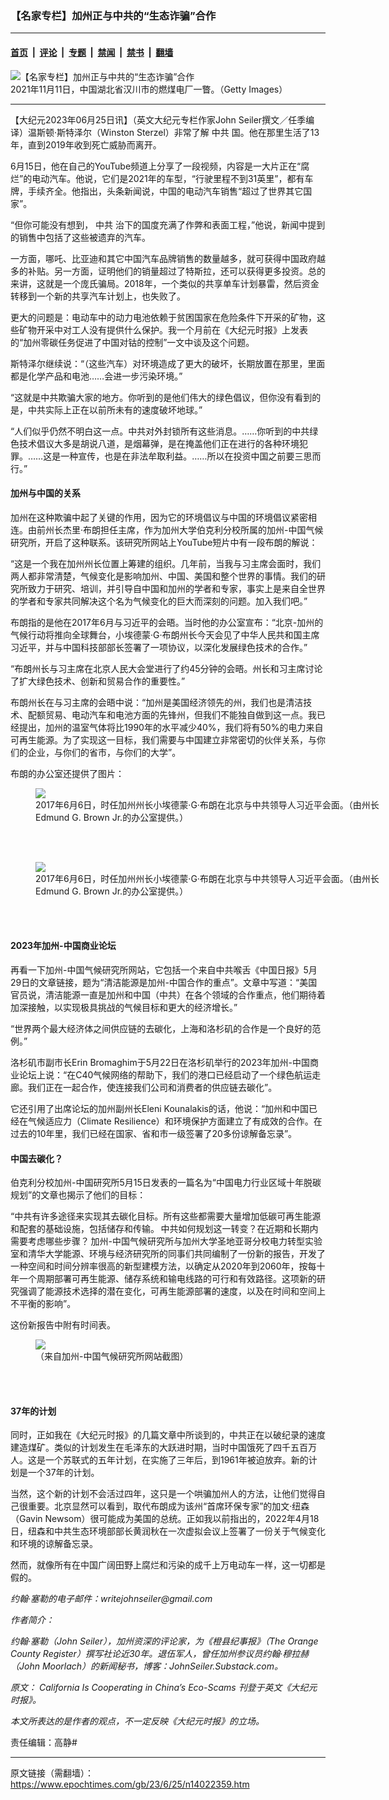 ### 【名家专栏】加州正与中共的“生态诈骗”合作

---

#### [首页](../../../..?n14022359) &nbsp;|&nbsp; [评论](../../../../../epoch-comment?n14022359) &nbsp;|&nbsp; [专题](../../../../../epoch-special?n14022359) &nbsp;|&nbsp; [禁闻](../../../../../epoch-news?n14022359) &nbsp;|&nbsp; [禁书](../../../../../books?n14022359) &nbsp;|&nbsp; [翻墙](https://github.com/gfw-breaker/nogfw/blob/master/README.md?n14022359)


<div><img alt="【名家专栏】加州正与中共的“生态诈骗”合作" class="attachment-djy_600_400 size-djy_600_400 wp-post-image" src="https://i.epochtimes.com/assets/uploads/2023/06/id14022361-GettyImages-1352761295-1-1200x800-600x400.jpg"/>
<div class="caption">
 2021年11月11日，中国湖北省汉川市的燃煤电厂一瞥。（Getty Images）
</div></div><hr/><div class="post_content" id="artbody" itemprop="articleBody">
 <!-- article content begin -->
 <p>
  【大纪元2023年06月25日讯】（英文大纪元专栏作家John Seiler撰文／任季编译）温斯顿‧斯特泽尔（Winston Sterzel）非常了解
  <ok href="https://www.epochtimes.com/gb/tag/%E4%B8%AD%E5%85%B1.html">
   中共
  </ok>
  国。他在那里生活了13年，直到2019年收到死亡威胁而离开。
 </p>
 <p>
  6月15日，他在自己的YouTube频道上分享了一段视频，内容是一大片正在“腐烂”的电动汽车。他说，它们是2021年的车型，“行驶里程不到31英里”，都有车牌，手续齐全。他指出，头条新闻说，中国的电动汽车销售“超过了世界其它国家”。
 </p>
 <p>
  “但你可能没有想到，
  <ok href="https://www.epochtimes.com/gb/tag/%E4%B8%AD%E5%85%B1.html">
   中共
  </ok>
  治下的国度充满了作弊和表面工程，”他说，新闻中提到的销售中包括了这些被遗弃的汽车。
 </p>
 <p>
  一方面，哪吒、比亚迪和其它中国汽车品牌销售的数量越多，就可获得中国政府越多的补贴。另一方面，证明他们的销量超过了特斯拉，还可以获得更多投资。总的来讲，这就是一个庞氏骗局。2018年，一个类似的共享单车计划暴雷，然后资金转移到一个新的共享汽车计划上，也失败了。
 </p>
 <p>
  更大的问题是：电动车中的动力电池依赖于贫困国家在危险条件下开采的矿物，这些矿物开采中对工人没有提供什么保护。我一个月前在《大纪元时报》上发表的“加州零碳任务促进了中国对钴的控制”一文中谈及这个问题。
 </p>
 <p>
  斯特泽尔继续说：“（这些汽车）对环境造成了更大的破坏，长期放置在那里，里面都是化学产品和电池……会进一步污染环境。”
 </p>
 <p>
  “这就是中共欺骗大家的地方。你听到的是他们伟大的绿色倡议，但你没有看到的是，中共实际上正在以前所未有的速度破坏地球。”
 </p>
 <p>
  “人们似乎仍然不明白这一点。中共对外封锁所有这些消息。……你听到的中共绿色技术倡议大多是胡说八道，是烟幕弹，是在掩盖他们正在进行的各种环境犯罪。……这是一种宣传，也是在非法牟取利益。……所以在投资中国之前要三思而行。”
 </p>
 <h4>
  加州与中国的关系
 </h4>
 <p>
  加州在这种欺骗中起了关键的作用，因为它的环境倡议与中国的环境倡议紧密相连。由前州长杰里‧布朗担任主席，作为加州大学伯克利分校所属的加州-中国气候研究所，开启了这种联系。该研究所网站上YouTube短片中有一段布朗的解说：
 </p>
 <p>
  “这是一个我在加州州长位置上筹建的组织。几年前，当我与习主席会面时，我们两人都非常清楚，气候变化是影响加州、中国、美国和整个世界的事情。我们的研究所致力于研究、培训，并引导自中国和加州的学者和专家，事实上是来自全世界的学者和专家共同解决这个名为气候变化的巨大而深刻的问题。加入我们吧。”
 </p>
 <p>
  布朗指的是他在2017年6月与习近平的会晤。当时他的办公室宣布：“北京-加州的气候行动将推向全球舞台，小埃德蒙‧G‧布朗州长今天会见了中华人民共和国主席习近平，并与中国科技部部长签署了一项协议，以深化发展绿色技术的合作。”
 </p>
 <p>
  “布朗州长与习主席在北京人民大会堂进行了约45分钟的会晤。州长和习主席讨论了扩大绿色技术、创新和贸易合作的重要性。”
 </p>
 <p>
  布朗州长在与习主席的会晤中说：“加州是美国经济领先的州，我们也是清洁技术、配额贸易、电动汽车和电池方面的先锋州，但我们不能独自做到这一点。我已经提出，加州的温室气体将比1990年的水平减少40%，我们将有50%的电力来自可再生能源。为了实现这一目标，我们需要与中国建立非常密切的伙伴关系，与你们的企业，与你们的省市，与你们的大学”。
 </p>
 <p>
  布朗的办公室还提供了图片：
 </p>
 <figure class="wp-caption aligncenter" style="width: 598px">
  <ok href=" https://img.theepochtimes.com/assets/uploads/2023/06/22/id5350440-i19832lb1.png" rel="noreferrer noopener" target="_blank">
   <img class="" src="https://img.theepochtimes.com/assets/uploads/2023/06/22/id5350440-i19832lb1.png"/>
  </ok>
  <br/><figcaption class="wp-caption-text">
   2017年6月6日，时任加州州长小埃德蒙‧G‧布朗在北京与中共领导人习近平会面。（由州长Edmund G. Brown Jr.的办公室提供。）
  </figcaption><br/>
 </figure><br/>
 <figure class="wp-caption aligncenter" style="width: 596px">
  <ok href=" https://img.theepochtimes.com/assets/uploads/2023/06/22/id5350438-i19832lb0.png" rel="noreferrer noopener" target="_blank">
   <img class="" src="https://img.theepochtimes.com/assets/uploads/2023/06/22/id5350438-i19832lb0.png"/>
  </ok>
  <br/><figcaption class="wp-caption-text">
   2017年6月6日，时任加州州长小埃德蒙‧G‧布朗在北京与中共领导人习近平会面。（由州长Edmund G. Brown Jr.的办公室提供。）
  </figcaption><br/>
 </figure><br/>
 <h4>
  2023年加州-中国商业论坛
 </h4>
 <p>
  再看一下加州-中国气候研究所网站，它包括一个来自中共喉舌《中国日报》5月29日的文章链接，题为“清洁能源是加州-中国合作的重点”。文章中写道：“美国官员说，清洁能源一直是加州和中国（中共）在各个领域的合作重点，他们期待着加深接触，以实现极具挑战的气候目标和更大的经济增长。”
 </p>
 <p>
  “世界两个最大经济体之间供应链的去碳化，上海和洛杉矶的合作是一个良好的范例。”
 </p>
 <p>
  洛杉矶市副市长Erin Bromaghim于5月22日在洛杉矶举行的2023年加州-中国商业论坛上说：“在C40气候网络的帮助下，我们的港口已经启动了一个绿色航运走廊。我们正在一起合作，使连接我们公司和消费者的供应链去碳化”。
 </p>
 <p>
  它还引用了出席论坛的加州副州长Eleni Kounalakis的话，他说：“加州和中国已经在气候适应力（Climate Resilience）和环境保护方面建立了有成效的合作。在过去的10年里，我们已经在国家、省和市一级签署了20多份谅解备忘录”。
 </p>
 <h4>
  中国去碳化？
 </h4>
 <p>
  伯克利分校加州-中国研究所5月15日发表的一篇名为“中国电力行业区域十年脱碳规划”的文章也揭示了他们的目标：
 </p>
 <p>
  “中共有许多途径来实现其去碳化目标。所有这些都需要大量增加低碳可再生能源和配套的基础设施，包括储存和传输。 中共如何规划这一转变？在近期和长期内需要考虑哪些步骤？ 加州-中国气候研究所与加州大学圣地亚哥分校电力转型实验室和清华大学能源、环境与经济研究所的同事们共同编制了一份新的报告，开发了一种空间和时间分辨率很高的新型建模方法，以确定从2020年到2060年，按每十年一个周期部署可再生能源、储存系统和输电线路的可行和有效路径。这项新的研究强调了能源技术选择的潜在变化，可再生能源部署的速度，以及在时间和空间上不平衡的影响”。
 </p>
 <p>
  这份新报告中附有时间表。
 </p>
 <figure class="wp-caption aligncenter" style="width: 562px">
  <ok href=" https://img.theepochtimes.com/assets/uploads/2023/06/22/id5350381-Screen-Shot-2023-06-22-at-11.38.28-AM.png" rel="noreferrer noopener" target="_blank">
   <img class="" src="https://img.theepochtimes.com/assets/uploads/2023/06/22/id5350381-Screen-Shot-2023-06-22-at-11.38.28-AM.png"/>
  </ok>
  <br/><figcaption class="wp-caption-text">
   （来自加州-中国气候研究所网站截图）
  </figcaption><br/>
 </figure><br/>
 <h4>
  37年的计划
 </h4>
 <p>
  同时，正如我在《大纪元时报》的几篇文章中所谈到的，中共正在以破纪录的速度建造煤矿。类似的计划发生在毛泽东的大跃进时期，当时中国饿死了四千五百万人。这是一个苏联式的五年计划，在实施了三年后，到1961年被迫放弃。新的计划是一个37年的计划。
 </p>
 <p>
  当然，这个新的计划不会活过四年，这只是一个哄骗加州人的方法，让他们觉得自己很重要。北京显然可以看到，取代布朗成为该州“首席环保专家”的加文‧纽森（Gavin Newsom）很可能成为美国的总统。正如我以前指出的，2022年4月18日，纽森和中共生态环境部部长黄润秋在一次虚拟会议上签署了一份关于气候变化和环境的谅解备忘录。
 </p>
 <p>
  然而，就像所有在中国广阔田野上腐烂和污染的成千上万电动车一样，这一切都是假的。
 </p>
 <p>
  <em>
   约翰‧塞勒的电子邮件：writejohnseiler@gmail.com
  </em>
 </p>
 <p>
  <em>
   作者简介：
  </em>
 </p>
 <p>
  <em>
   约翰‧塞勒（John Seiler），加州资深的评论家，为《橙县纪事报》（The Orange County Register）撰写社论近30年。退伍军人，曾任加州参议员约翰‧穆拉赫（John Moorlach）的新闻秘书，博客：JohnSeiler.Substack.com。
  </em>
 </p>
 <p>
  <em>
   原文：
   <ok href="https://www.theepochtimes.com/california-is-cooperating-in-chinas-eco-scams_5350333.html">
    California Is Cooperating in China’s Eco-Scams
   </ok>
   刊登于英文《大纪元时报》。
  </em>
 </p>
 <p>
  <em>
   本文所表达的是作者的观点，不一定反映《大纪元时报》的立场。
  </em>
 </p>
 <p>
  责任编辑：高静#
 </p>
 <!-- article content end -->
 <div id="below_article_ad">
 </div>
</div>


---

原文链接（需翻墙）：https://www.epochtimes.com/gb/23/6/25/n14022359.htm